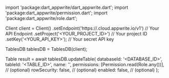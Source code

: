 import 'package:dart_appwrite/dart_appwrite.dart';
import 'package:dart_appwrite/permission.dart';
import 'package:dart_appwrite/role.dart';

Client client = Client()
    .setEndpoint('https://<REGION>.cloud.appwrite.io/v1') // Your API Endpoint
    .setProject('<YOUR_PROJECT_ID>') // Your project ID
    .setKey('<YOUR_API_KEY>'); // Your secret API key

TablesDB tablesDB = TablesDB(client);

Table result = await tablesDB.updateTable(
    databaseId: '<DATABASE_ID>',
    tableId: '<TABLE_ID>',
    name: '<NAME>',
    permissions: [Permission.read(Role.any())], // (optional)
    rowSecurity: false, // (optional)
    enabled: false, // (optional)
);
